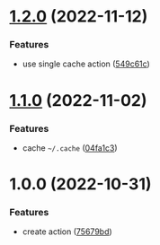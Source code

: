 # [1.2.0](https://github.com/DerYeger/pnpm-setup-action/compare/v1.1.0...v1.2.0) (2022-11-12)


### Features

* use single cache action ([549c61c](https://github.com/DerYeger/pnpm-setup-action/commit/549c61c3a52aaf147ac4578d4eed08e749321b41))

# [1.1.0](https://github.com/DerYeger/pnpm-setup-action/compare/v1.0.0...v1.1.0) (2022-11-02)


### Features

* cache `~/.cache` ([04fa1c3](https://github.com/DerYeger/pnpm-setup-action/commit/04fa1c3819e55e83636925a7b9b8e8656e6e6cf4))

# 1.0.0 (2022-10-31)


### Features

* create action ([75679bd](https://github.com/DerYeger/pnpm-setup-action/commit/75679bdfca5fa2408be6bd08ba25c66fbd3d54ba))
